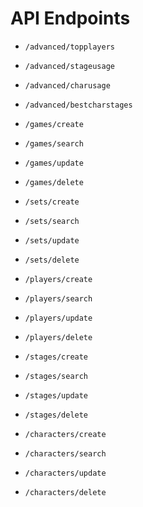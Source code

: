# API Endpoints

- `/advanced/topplayers`

- `/advanced/stageusage`

- `/advanced/charusage`

- `/advanced/bestcharstages`

- `/games/create`
- `/games/search`
- `/games/update`
- `/games/delete`


- `/sets/create`
- `/sets/search`
- `/sets/update`
- `/sets/delete`


- `/players/create`
- `/players/search`
- `/players/update`
- `/players/delete`


- `/stages/create`
- `/stages/search`
- `/stages/update`
- `/stages/delete`


- `/characters/create`
- `/characters/search`
- `/characters/update`
- `/characters/delete`